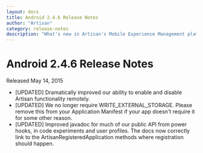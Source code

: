 ```yaml
---
layout: docs
title: Android 2.4.6 Release Notes
author: "Artisan"
category: release-notes
description: "What's new in Artisan's Mobile Experience Management platform."
---
```

# Android 2.4.6 Release Notes

Released May 14, 2015

* [UPDATED] Dramatically improved our ability to enable and disable Artisan functionality remotely.
* [UPDATED] We no longer require WRITE_EXTERNAL_STORAGE. Please remove this from your Application Manifest if your app doesn't require it for some other reason.
* [UPDATED] Improved javadoc for much of our public API from power hooks, in code experiments and user profiles. The docs now correctly link to the ArtisanRegisteredApplication methods where registration should happen.
